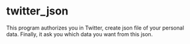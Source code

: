 # twitter_json
This program authorizes you in Twitter, create json file of your personal data. Finally, it ask you which data you want from this json.
